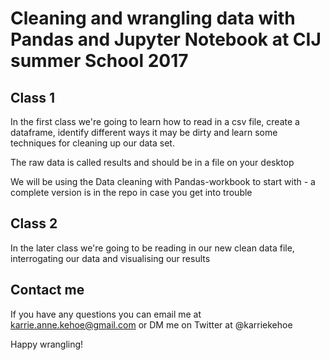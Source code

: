 # Cleaning and wrangling data with Pandas and Jupyter Notebook at CIJ summer School 2017

## Class 1

In the first class we're going to learn how to read in a csv file, create a dataframe, identify different ways it may be dirty and learn some techniques for cleaning up our data set. 

The raw data is called results and should be in a file on your desktop

We will be using the Data cleaning with Pandas-workbook to start with - a complete version is in the repo in case you get into trouble

## Class 2

In the later class we're going to be reading in our new clean data file, interrogating our data and visualising our results

## Contact me

If you have any questions you can email me at karrie.anne.kehoe@gmail.com or DM me on Twitter at @karriekehoe

Happy wrangling!
